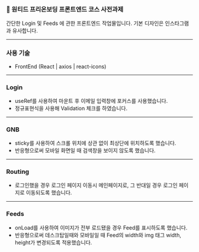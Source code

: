 ### 📙 원티드 프리온보딩 프론트엔드 코스 사전과제

간단한 Login 및 Feeds 에 관한 프론트엔드 작업물입니다. 기본 디자인은 인스타그램과 유사합니다.

---
### **사용 기술**
- FrontEnd (React | axios | react-icons)

---
### **Login**
- useRef를 사용하여 마운트 후 이메일 입력창에 포커스를 사용했습니다.
- 정규표현식을 사용해 Validation 체크를 하였습니다.

---
### **GNB**
- sticky를 사용하여 스크롤 위치에 상관 없이 최상단에 위치하도록 했습니다.
- 반응형으로써 모바일 화면일 때 검색창을 보이지 않도록 했습니다.

---
### **Routing**
- 로그인했을 경우 로그인 페이지 이동시 메인페이지로, 그 반대일 경우 로그인 페이지로 이동되도록 했습니다.

---
### **Feeds**
- onLoad를 사용하여 이미지가 전부 로드됐을 경우 Feed를 표시하도록 했습니다.
- 반응형으로써 데스크탑일때와 모바일일 때 Feed의 width와 img 태그 width, height가 변경되도록 적용했습니다.
